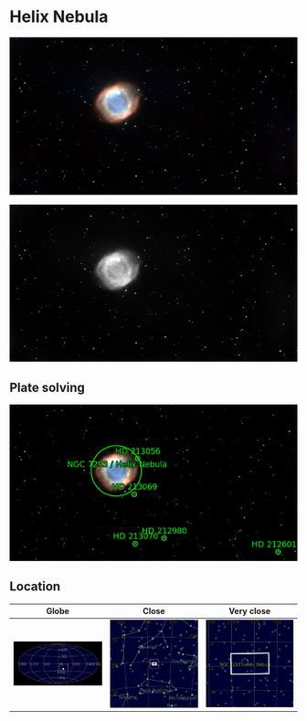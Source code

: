 # Helix Nebula
![IMG](../Imaging//Original/Helix_Nebula.jpg)


![IMG](../Imaging//Grayscale/Helix_Nebula.jpg)


## Plate solving
![IMG](../Imaging//Annotated/Helix_Nebula_Annotated.jpg)

## Location 

| Globe | Close | Very close |
| ----- | ----- | ----- |
|![IMG](../Imaging//Annotated/Helix_Nebula_Globe.jpg) |![IMG](../Imaging//Annotated/Helix_Nebula_Close.jpg) |![IMG](../Imaging//Annotated/Helix_Nebula_Closer.jpg) |